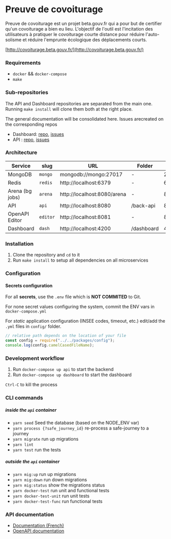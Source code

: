 # Preuve de covoiturage

Preuve de covoiturage est un projet beta.gouv.fr qui a pour but de certifier
qu'un covoiturage a bien eu lieu. L'objectif de l'outil est l'incitation des
utilisateurs à pratiquer le covoiturage courte distance pour réduire
l'auto-solisme et réduire l'emprunte écologique des déplacements courts.

[http://covoiturage.beta.gouv.fr/](http://covoiturage.beta.gouv.fr/)

### Requirements

- `docker` && `docker-compose`
- `make`

### Sub-repositories

The API and Dashboard repositories are separated from the main one. Running `make install`
will clone them both at the right place.

The general documentation will be consolidated here. Issues arecreated on the corresponding repos

- Dashboard: [repo](https://github.com/betagouv/preuve-covoiturage-dashboard), [issues](https://github.com/betagouv/preuve-covoiturage-dashboard/issues)
- API : [repo](https://github.com/betagouv/preuve-covoiturage-api), [issues](https://github.com/betagouv/preuve-covoiturage-api/issues)

### Architecture

| Service         | slug       | URL                         | Folder         | Port          |
|-----------------|------------|-----------------------------|----------------|---------------|
| MongoDB         | `mongo`    | mongodb://mongo:27017       | -              | 27017         |
| Redis           | `redis`    | http://localhost:6379       | -              | 6379          |
| Arena (bg jobs) | `arena`    | http://localhost:8080/arena | -              | 8080          |
| API             | `api`      | http://localhost:8080       | /back-api      | 8080          |
| OpenAPI Editor  | `editor`   | http://localhost:8081       | -              | 8081          |
| Dashboard       | `dash`     | http://localhost:4200       | /dashboard     | 4200          |

### Installation

1. Clone the repository and `cd` to it
2. Run `make install` to setup all dependencies on all microservices

### Configuration

#### Secrets configuration

For all **secrets**, use the `.env` file which is **NOT COMMITED** to Git.

For none secret values configuring the system, commit the ENV vars in `docker-compose.yml`

For _static_ application configuration (INSEE codes, timeout, etc.) edit/add the `.yml` files in `config/` folder.

```js
// relative path depends on the location of your file
const config = require("../../packages/config");
console.log(config.camelCasedFileName);
```

### Development workflow

1. Run `docker-compose up api` to start the backend
2. Run `docker-compose up dashboard` to start the dashboard

`Ctrl-C` to kill the process


### CLI commands

##### inside the `api` container

- `yarn seed` Seed the database (based on the NODE_ENV var)
- `yarn process {?safe_journey_id}` re-process a safe-journey to a journey
- `yarn migrate` run up migrations
- `yarn lint`
- `yarn test` run the tests

##### outside the `api` container

- `yarn mig:up` run up migrations
- `yarn mig:down` run down migrations
- `yarn mig:status` show the migrations status
- `yarn docker-test` run unit and functional tests
- `yarn docker-test-unit` run unit tests
- `yarn docker-test-func` run functional tests

### API documentation

- [Documentation (French)](https://registre-preuve-de-covoiturage.gitbook.io/produit/)
- [OpenAPI documentation](https://api-staging.covoiturage.beta.gouv.fr/openapi/)
